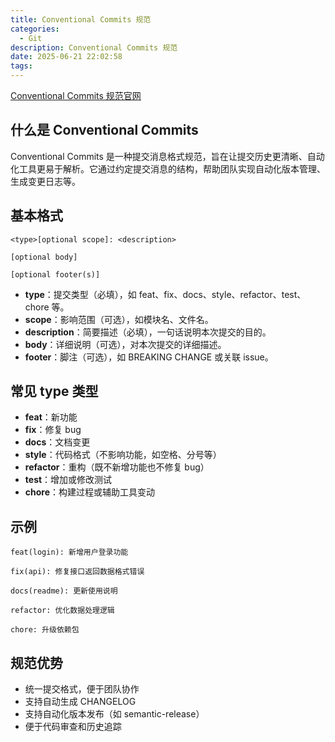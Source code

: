 ```yaml
---
title: Conventional Commits 规范
categories:
  - Git
description: Conventional Commits 规范
date: 2025-06-21 22:02:58
tags:
---
```


[Conventional Commits 规范官网](https://www.conventionalcommits.org/en/v1.0.0/)

## 什么是 Conventional Commits

Conventional Commits 是一种提交消息格式规范，旨在让提交历史更清晰、自动化工具更易于解析。它通过约定提交消息的结构，帮助团队实现自动化版本管理、生成变更日志等。

## 基本格式

```
<type>[optional scope]: <description>

[optional body]

[optional footer(s)]
```

- **type**：提交类型（必填），如 feat、fix、docs、style、refactor、test、chore 等。
- **scope**：影响范围（可选），如模块名、文件名。
- **description**：简要描述（必填），一句话说明本次提交的目的。
- **body**：详细说明（可选），对本次提交的详细描述。
- **footer**：脚注（可选），如 BREAKING CHANGE 或关联 issue。

## 常见 type 类型

- **feat**：新功能
- **fix**：修复 bug
- **docs**：文档变更
- **style**：代码格式（不影响功能，如空格、分号等）
- **refactor**：重构（既不新增功能也不修复 bug）
- **test**：增加或修改测试
- **chore**：构建过程或辅助工具变动

## 示例

```
feat(login): 新增用户登录功能

fix(api): 修复接口返回数据格式错误

docs(readme): 更新使用说明

refactor: 优化数据处理逻辑

chore: 升级依赖包
```

## 规范优势

- 统一提交格式，便于团队协作
- 支持自动生成 CHANGELOG
- 支持自动化版本发布（如 semantic-release）
- 便于代码审查和历史追踪

